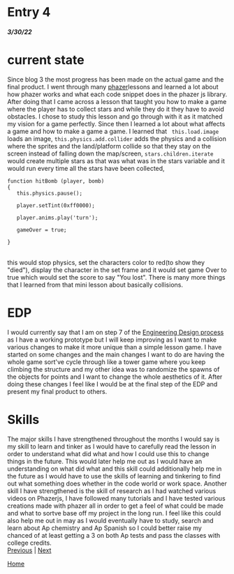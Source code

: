 # Entry 4
##### 3/30/22
# current state
Since blog 3 the most progress has been made on the actual game and the final product. I went through many [phazer](https://phaser.io/tutorials/making-your-first-phaser-3-game/part1)lessons and learned a lot about how phazer works and what each code snippet does in the phazer js library. After doing that I came across a lesson that taught you how to make a game where the player has to collect stars and while they do it they have to avoid obstacles. I chose to study this lesson and go through with it as it matched my vision for a game perfectly. Since then I learned a lot about what affects a game and how to make a game a game. I learned that ` this.load.image` loads an image, `this.physics.add.collider` adds the physics and a collision where the sprites and the land/platform collide so that they stay on the screen instead of falling down the map/screen, `stars.children.iterate` would create multiple stars as that was what was in the stars variable and it would run every time all the stars have been collected,
<br>
 ``` 
function hitBomb (player, bomb)
{
    this.physics.pause();

    player.setTint(0xff0000);

    player.anims.play('turn');

    gameOver = true;
    
}
```
<br>
this would stop physics, set the characters color to red(to show they "died"), display the character in the set frame and it would set game Over to true which would set the score to say "You lost". There is many more things that I learned from that mini lesson about basically collisions.


# EDP
I would currently say that I am on step 7 of the [Engineering Design process](https://hstatsep.github.io/students/#edp) as I have a working prototype but I will keep improving as I want to make various changes to make it more unique than a simple lesson game. I have started on some changes and the main changes I want to do are having the whole game sort've cycle through like a tower game where you keep climbing the structure and my other idea was to randomize the spawns of the objects for points and I want to change the whole aesthetics of it. After doing these changes I feel like I would be at the final step of the EDP and present my final product to others.



# Skills
The major skills I have strengthened throughout the months I would say is my skill to learn and tinker as I would have to carefully read the lesson in order to understand what did what and how I could use this to change things in the future. This would later help me out as I would have an understanding on what did what and this skill could additionally help me in the future as I would have to use the skills of learning and tinkering to find out what something does whether in the code world or work space. Another skill I have strengthened is the skill of research as I had watched various videos on Phazerjs, I have followed many tutorials and I have tested various creations made with phazer all in order to get a feel of what could be made and what to sortve base off my project in the long run. I feel like this could also help me out in may as I would eventually have to study, search and learn about Ap chemistry and Ap Spanish so I could better raise my chanced of at least getting a 3 on both Ap tests and pass the classes with college credits.    
[Previous](entry03.md) | [Next](entry05.md)

[Home](../README.md)
